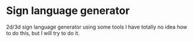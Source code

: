 # Sign language generator 

2d/3d sign language generator using some tools 
I have totally no idea how to do this, but I will try to do it. 

